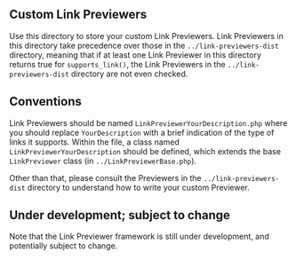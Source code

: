 ## Custom Link Previewers

Use this directory to store your custom Link Previewers. Link Previewers in this directory take precedence over those in the `../link-previewers-dist` directory, meaning that if at least one Link Previewer in this directory returns true for `supports_link()`, the Link Previewers in the `../link-previewers-dist` directory are not even checked.

## Conventions

Link Previewers should be named `LinkPreviewerYourDescription.php` where you should replace `YourDescription` with a brief indication of the type of links it supports. Within the file, a class named `LinkPreviewerYourDescription` should be defined, which extends the base `LinkPreviewer` class (in `../LinkPreviewerBase.php`).

Other than that, please consult the Previewers in the `../link-previewers-dist` directory to understand how to write your custom Previewer.

## Under development; subject to change

Note that the Link Previewer framework is still under development, and potentially subject to change.
